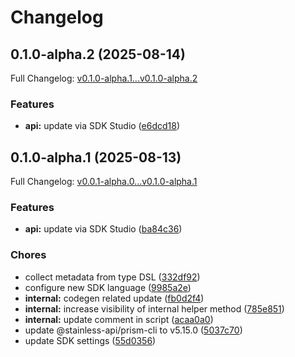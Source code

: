 # Changelog

## 0.1.0-alpha.2 (2025-08-14)

Full Changelog: [v0.1.0-alpha.1...v0.1.0-alpha.2](https://github.com/DayMoonDevelopment/post-for-me-ruby/compare/v0.1.0-alpha.1...v0.1.0-alpha.2)

### Features

* **api:** update via SDK Studio ([e6dcd18](https://github.com/DayMoonDevelopment/post-for-me-ruby/commit/e6dcd18301dfba1f3599c190d9fe0122e13f5795))

## 0.1.0-alpha.1 (2025-08-13)

Full Changelog: [v0.0.1-alpha.0...v0.1.0-alpha.1](https://github.com/DayMoonDevelopment/post-for-me-ruby/compare/v0.0.1-alpha.0...v0.1.0-alpha.1)

### Features

* **api:** update via SDK Studio ([ba84c36](https://github.com/DayMoonDevelopment/post-for-me-ruby/commit/ba84c363df972115536055a856fc88018bd100a1))


### Chores

* collect metadata from type DSL ([332df92](https://github.com/DayMoonDevelopment/post-for-me-ruby/commit/332df92f64a5c4c4a785fd4f0fbb3592e44a76b1))
* configure new SDK language ([9985a2e](https://github.com/DayMoonDevelopment/post-for-me-ruby/commit/9985a2e4959261f12d25399c53a185b6cf7f899a))
* **internal:** codegen related update ([fb0d2f4](https://github.com/DayMoonDevelopment/post-for-me-ruby/commit/fb0d2f491fb6ecfd9228f17b7dbacfc058861b65))
* **internal:** increase visibility of internal helper method ([785e851](https://github.com/DayMoonDevelopment/post-for-me-ruby/commit/785e851acf28360a16f0ea52908f2f5e30a9328f))
* **internal:** update comment in script ([acaa0a0](https://github.com/DayMoonDevelopment/post-for-me-ruby/commit/acaa0a02d1cd0322c46f149988d2465150c95ca7))
* update @stainless-api/prism-cli to v5.15.0 ([5037c70](https://github.com/DayMoonDevelopment/post-for-me-ruby/commit/5037c7051dd04812b7d0ddc48b32ab3df66c3d86))
* update SDK settings ([55d0356](https://github.com/DayMoonDevelopment/post-for-me-ruby/commit/55d0356920869865280bc1d4e8228c27ab6e871f))
